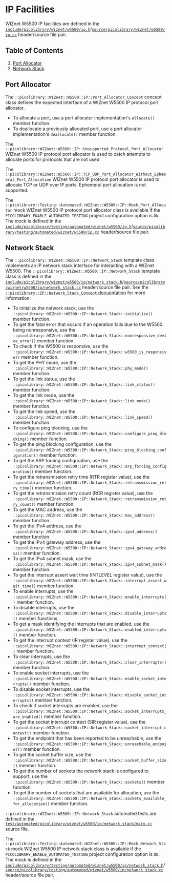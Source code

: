 # IP Facilities
WIZnet W5500 IP facilities are defined in the
[`include/picolibrary/wiznet/w5500/ip.h`](https://github.com/apcountryman/picolibrary/blob/main/include/picolibrary/wiznet/w5500/ip.h)/[`source/picolibrary/wiznet/w5500/ip.cc`](https://github.com/apcountryman/picolibrary/blob/main/source/picolibrary/wiznet/w5500/ip.cc)
header/source file pair.

## Table of Contents
1. [Port Allocator](#port-allocator)
1. [Network Stack](#network-stack)

## Port Allocator
The `::picolibrary::WIZnet::W5500::IP::Port_Allocator_Concept` concept class defines the
expected interface of a WIZnet W5500 IP protocol port allocator.
- To allocate a port, use a port allocator implementation's `allocate()` member function.
- To deallocate a previously allocated port, use a port allocator implementation's
  `deallocate()` member function.

The `::picolibrary::WIZnet::W5500::IP::Unsupported_Protocol_Port_Allocator` WIZnet W5500
IP protocol port allocator is used to catch attempts to allocate ports for protocols that
are not used.

The
`::picolibrary::WIZnet::W5500::IP::TCP_UDP_Port_Allocator_Without_Ephemeral_Port_Allocation`
WIZnet W5500 IP protocol port allocator is used to allocate TCP or UDP over IP ports.
Ephemeral port allocation is not supported.

The `::picolibrary::Testing::Automated::WIZnet::W5500::IP::Mock_Port_Allocator` mock
WIZnet W5500 IP protocol port allocator class is available if the
`PICOLIBRARY_ENABLE_AUTOMATED_TESTING` project configuration option is `ON`.
The mock is defined in the
[`include/picolibrary/testing/automated/wiznet/w5500/ip.h`](https://github.com/apcountryman/picolibrary/blob/main/include/picolibrary/testing/automated/wiznet/w5500/ip.h)/[`source/picolibrary/testing/automated/wiznet/w5500/ip.cc`](https://github.com/apcountryman/picolibrary/blob/main/source/picolibrary/testing/automated/wiznet/w5500/ip.cc)
header/source file pair.

## Network Stack
The `::picolibrary::WIZnet::W5500::IP::Network_Stack` template class implements an IP
network stack interface for interacting with a WIZnet W5500.
The `::picolibrary::WIZnet::W5500::IP::Network_Stack` template class is defined in the
[`include/picolibrary/wiznet/w5500/ip/network_stack.h`](https://github.com/apcountryman/picolibrary/blob/main/include/picolibrary/wiznet/w5500/ip/network_stack.h)/[`source/picolibrary/wiznet/w5500/ip/network_stack.cc`](https://github.com/apcountryman/picolibrary/blob/main/source/picolibrary/wiznet/w5500/ip/network_stack.cc)
header/source file pair.
See the [`::picolibrary::IP::Network_Stack_Concept`
docuentation](../../../network/ip.md#network-stack) for more information.
- To initialize the network stack, use the
  `::picolibrary::WIZnet::W5500::IP::Network_Stack::initialize()` member function.
- To get the fatal error that occurs if an operation fails due to the W5500 being
  nonresponsive, use the
  `::picolibrary::WIZnet::W5500::IP::Network_Stack::nonresponsive_device_error()` member
  function.
- To check if the W5500 is responsive, use the
  `::picolibrary::WIZnet::W5500::IP::Network_Stack::w5500_is_responsive()` member
  function.
- To get the PHY mode, use the
  `::picolibrary::WIZnet::W5500::IP::Network_Stack::phy_mode()` member function.
- To get the link status, use the
  `::picolibrary::WIZnet::W5500::IP::Network_Stack::link_status()` member function.
- To get the link mode, use the
  `::picolibrary::WIZnet::W5500::IP::Network_Stack::link_mode()` member function.
- To get the link speed, use the
  `::picolibrary::WIZnet::W5500::IP::Network_Stack::link_speed()` member function.
- To configure ping blocking, use the
  `::picolibrary::WIZnet::W5500::IP::Network_Stack::configure_ping_blocking()` member
  function.
- To get the ping blocking configuration, use the
  `::picolibrary::WIZnet::W5500::IP::Network_Stack::ping_blocking_configuration()` member
  function.
- To get the ARP forcing configuration, use the
  `::picolibrary::WIZnet::W5500::IP::Network_Stack::arp_forcing_configuration()` member
  function.
- To get the retransmission retry time (RTR register value), use the
  `::picolibrary::WIZnet::W5500::IP::Network_Stack::retransmission_retry_time()` member
  function.
- To get the retransmission retry count (RCR register value), use the
  `::picolibrary::WIZnet::W5500::IP::Network_Stack::retransmission_retry_count()` member
  function.
- To get the MAC address, use the
  `::picolibrary::WIZnet::W5500::IP::Network_Stack::mac_address()` member function.
- To get the IPv4 address, use the
  `::picolibrary::WIZnet::W5500::IP::Network_Stack::ipv4_address()` member function.
- To get the IPv4 gateway address, use the
  `::picolibrary::WIZnet::W5500::IP::Network_Stack::ipv4_gateway_address()` member
  function.
- To get the IPv4 subnet mask, use the
  `::picolibrary::WIZnet::W5500::IP::Network_Stack::ipv4_subnet_mask()` member function.
- To get the interrupt assert wait time (INTLEVEL register value), use the
  `::picolibrary::WIZnet::W5500::IP::Network_Stack::interrupt_assert_wait_time()` member
  function.
- To enable interrupts, use the
  `::picolibrary::WIZnet::W5500::IP::Network_Stack::enable_interrupts()` member function.
- To disable interrupts, use the
  `::picolibrary::WIZnet::W5500::IP::Network_Stack::disable_interrupts()` member
  functions.
- To get a mask identifying the interrupts that are enabled, use the
  `::picolibrary::WIZnet::W5500::IP::Network_Stack::enabled_interrupts()` member function.
- To get the interrupt context (IR register value), use the
  `::picolibrary::WIZnet::W5500::IP::Network_Stack::interrupt_context()` member function.
- To clear interrupts, use the
  `::picolibrary::WIZnet::W5500::IP::Network_Stack::clear_interrupts()` member function.
- To enable socket interrupts, use the
  `::picolibrary::WIZnet::W5500::IP::Network_Stack::enable_socket_interrupts()` member
  function.
- To disable socket interrupts, use the
  `::picolibrary::WIZnet::W5500::IP::Network_Stack::disable_socket_interrupts()` member
  function.
- To check if socket interrupts are enabled, use the
  `::picolibrary::WIZnet::W5500::IP::Network_Stack::socket_interrupts_are_enabled()`
  member function.
- To get the socket interrupt context (SIR register value), use the
  `::picolibrary::WIZnet::W5500::IP::Network_Stack::socket_interrupt_context()` member
  function.
- To get the endpoint that has been reported to be unreachable, use the
  `::picolibrary::WIZnet::W5500::IP::Network_Stack::unreachable_endpoint()` member
  function.
- To get the socket buffer size, use the
  `::picolibrary::WIZnet::W5500::IP::Network_Stack::socket_buffer_size()` member function.
- To get the number of sockets the network stack is configured to support, use the
  `::picolibrary::WIZnet::W5500::IP::Network_Stack::sockets()` member function.
- To get the number of sockets that are available for allocation, use the
  `::picolibrary::WIZnet::W5500::IP::Network_Stack::sockets_available_for_allocation()`
  member function.

`::picolibrary::WIZnet::W5500::IP::Network_Stack` automated tests are defined in the
[`test/automated/picolibrary/wiznet/w5500/ip/network_stack/main.cc`](https://github.com/apcountryman/picolibrary/blob/main/test/automated/picolibrary/wiznet/w5500/ip/network_stack/main.cc)
source file.

The `::picolibrary::Testing::Automated::WIZnet::W5500::IP::Mock_Network_Stack` mock WIZnet
W5500 IP network stack class is available if the `PICOLIBRARY_ENABLE_AUTOMATED_TESTING`
project configuration option is `ON`.
The mock is defined in the
[`include/picolibrary/testing/automated/wiznet/w5500/ip/network_stack.h`](https://github.com/apcountryman/picolibrary/blob/main/include/picolibrary/testing/automated/wiznet/w5500/ip/network_stack.h)/[`source/picolibrary/testing/automated/wiznet/w5500/ip/network_stack.cc`](https://github.com/apcountryman/picolibrary/blob/main/source/picolibrary/testing/automated/wiznet/w5500/ip/network_stack.cc)
header/source file pair.
